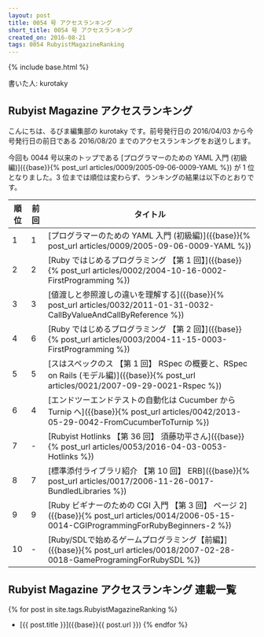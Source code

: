 ```yaml
---
layout: post
title: 0054 号 アクセスランキング
short_title: 0054 号 アクセスランキング
created_on: 2016-08-21
tags: 0054 RubyistMagazineRanking
---
```

{% include base.html %}


書いた人: kurotaky

## Rubyist Magazine アクセスランキング

こんにちは、るびま編集部の kurotaky です。前号発行日の 2016/04/03 から今号発行日の前日である 2016/08/20 までのアクセスランキングをお送りします。

今回も 0044 号以来のトップである [プログラマーのための YAML 入門 (初級編)]({{base}}{% post_url articles/0009/2005-09-06-0009-YAML %}) が 1 位となりました。3 位までは順位は変わらず、ランキングの結果は以下のとおりです。

| 順位| 前回| タイトル|
|---|---|---|
| 1| 1| [プログラマーのための YAML 入門 (初級編)]({{base}}{% post_url articles/0009/2005-09-06-0009-YAML %})|
| 2| 2| [Ruby ではじめるプログラミング 【第 1 回】]({{base}}{% post_url articles/0002/2004-10-16-0002-FirstProgramming %})|
| 3| 3| [値渡しと参照渡しの違いを理解する]({{base}}{% post_url articles/0032/2011-01-31-0032-CallByValueAndCallByReference %})|
| 4| 6| [Ruby ではじめるプログラミング 【第 2 回】]({{base}}{% post_url articles/0003/2004-11-15-0003-FirstProgramming %})|
| 5| 5| [スはスペックのス 【第 1 回】 RSpec の概要と、RSpec on Rails (モデル編)]({{base}}{% post_url articles/0021/2007-09-29-0021-Rspec %})|
| 6| 4| [エンドツーエンドテストの自動化は Cucumber から Turnip へ]({{base}}{% post_url articles/0042/2013-05-29-0042-FromCucumberToTurnip %})|
| 7| -| [Rubyist Hotlinks 【第 36 回】 須藤功平さん]({{base}}{% post_url articles/0053/2016-04-03-0053-Hotlinks %})|
| 8| 7| [標準添付ライブラリ紹介 【第 10 回】 ERB]({{base}}{% post_url articles/0017/2006-11-26-0017-BundledLibraries %})|
| 9| 9| [Ruby ビギナーのための CGI 入門 【第 3 回】 ページ 2]({{base}}{% post_url articles/0014/2006-05-15-0014-CGIProgrammingForRubyBeginners-2 %})|
| 10| -| [Ruby/SDLで始めるゲームプログラミング【前編】]({{base}}{% post_url articles/0018/2007-02-28-0018-GameProgramingForRubySDL %})|


## Rubyist Magazine アクセスランキング 連載一覧

{% for post in site.tags.RubyistMagazineRanking %}
  - [{{ post.title }}]({{base}}{{ post.url }})
{% endfor %}


